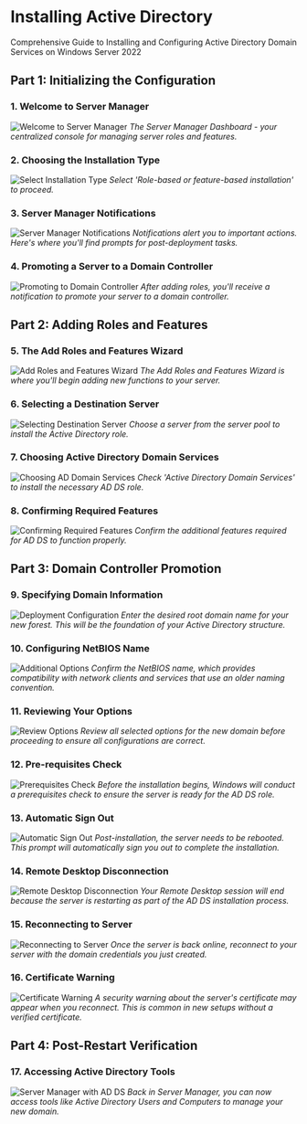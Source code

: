 # Installing Active Directory
Comprehensive Guide to Installing and Configuring Active Directory Domain Services on Windows Server 2022

## Part 1: Initializing the Configuration

### 1. Welcome to Server Manager
![Welcome to Server Manager](https://github.com/KLavallais/KLavallais/blob/main/images/Screenshot_01.png?raw=true)
*The Server Manager Dashboard - your centralized console for managing server roles and features.*

### 2. Choosing the Installation Type
![Select Installation Type](https://github.com/KLavallais/KLavallais/blob/main/images/Screenshot_02.png?raw=true)
*Select 'Role-based or feature-based installation' to proceed.*

### 3. Server Manager Notifications
![Server Manager Notifications](https://github.com/KLavallais/KLavallais/blob/main/images/Screenshot_03.png?raw=true)
*Notifications alert you to important actions. Here's where you'll find prompts for post-deployment tasks.*

### 4. Promoting a Server to a Domain Controller
![Promoting to Domain Controller](https://github.com/KLavallais/KLavallais/blob/main/images/Screenshot_04.png?raw=true)
*After adding roles, you'll receive a notification to promote your server to a domain controller.*

## Part 2: Adding Roles and Features

### 5. The Add Roles and Features Wizard
![Add Roles and Features Wizard](https://github.com/KLavallais/KLavallais/blob/main/images/Screenshot_05.png?raw=true)
*The Add Roles and Features Wizard is where you'll begin adding new functions to your server.*

### 6. Selecting a Destination Server
![Selecting Destination Server](https://github.com/KLavallais/KLavallais/blob/main/images/Screenshot_06.png?raw=true)
*Choose a server from the server pool to install the Active Directory role.*

### 7. Choosing Active Directory Domain Services
![Choosing AD Domain Services](https://github.com/KLavallais/KLavallais/blob/main/images/Screenshot_07.png?raw=true)
*Check 'Active Directory Domain Services' to install the necessary AD DS role.*

### 8. Confirming Required Features
![Confirming Required Features](https://github.com/KLavallais/KLavallais/blob/main/images/Screenshot_08.png?raw=true)
*Confirm the additional features required for AD DS to function properly.*

## Part 3: Domain Controller Promotion

### 9. Specifying Domain Information
![Deployment Configuration](https://github.com/KLavallais/KLavallais/blob/main/images/Screenshot_09.png?raw=true)
*Enter the desired root domain name for your new forest. This will be the foundation of your Active Directory structure.*

### 10. Configuring NetBIOS Name
![Additional Options](https://github.com/KLavallais/KLavallais/blob/main/images/Screenshot_10.png?raw=true)
*Confirm the NetBIOS name, which provides compatibility with network clients and services that use an older naming convention.*

### 11. Reviewing Your Options
![Review Options](https://github.com/KLavallais/KLavallais/blob/main/images/Screenshot_11.png?raw=true)
*Review all selected options for the new domain before proceeding to ensure all configurations are correct.*

### 12. Pre-requisites Check
![Prerequisites Check](https://github.com/KLavallais/KLavallais/blob/main/images/Screenshot_12.png?raw=true)
*Before the installation begins, Windows will conduct a prerequisites check to ensure the server is ready for the AD DS role.*

### 13. Automatic Sign Out
![Automatic Sign Out](https://github.com/KLavallais/KLavallais/blob/main/images/Screenshot_13.png?raw=true)
*Post-installation, the server needs to be rebooted. This prompt will automatically sign you out to complete the installation.*

### 14. Remote Desktop Disconnection
![Remote Desktop Disconnection](https://github.com/KLavallais/KLavallais/blob/main/images/Screenshot_14.png?raw=true)
*Your Remote Desktop session will end because the server is restarting as part of the AD DS installation process.*

### 15. Reconnecting to Server
![Reconnecting to Server](https://github.com/KLavallais/KLavallais/blob/main/images/Screenshot_15.png?raw=true)
*Once the server is back online, reconnect to your server with the domain credentials you just created.*

### 16. Certificate Warning
![Certificate Warning](https://github.com/KLavallais/KLavallais/blob/main/images/Screenshot_16.png?raw=true)
*A security warning about the server's certificate may appear when you reconnect. This is common in new setups without a verified certificate.*

## Part 4: Post-Restart Verification

### 17. Accessing Active Directory Tools
![Server Manager with AD DS](https://github.com/KLavallais/KLavallais/blob/main/images/Screenshot_17.png?raw=true)
*Back in Server Manager, you can now access tools like Active Directory Users and Computers to manage your new domain.*


